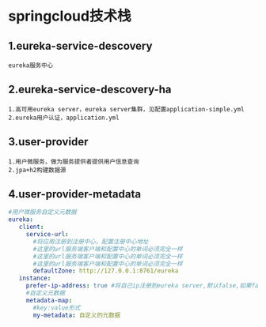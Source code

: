 # springcloud技术栈

## 1.eureka-service-descovery
    eureka服务中心
    
## 2.eureka-service-descovery-ha
    1.高可用eureka server，eureka server集群，见配置application-simple.yml
    2.eureka用户认证，application.yml
    
## 3.user-provider
    1.用户微服务，做为服务提供者提供用户信息查询
    2.jpa+h2构建数据源

## 4.user-provider-metadata
```yaml
#用户微服务自定义元数据
eureka:
   client:
     service-url:
       #将应用注册到注册中心，配置注册中心地址
       #这里的url服务端客户端和配置中心的单词必须完全一样
       #这里的url服务端客户端和配置中心的单词必须完全一样
       #这里的url服务端客户端和配置中心的单词必须完全一样
       defaultZone: http://127.0.0.1:8761/eureka
   instance:
     prefer-ip-address: true #将自己ip注册到eureka server,默认false,如果false,表示将系统所在的hostname注册到eureka server
     #自定义元数据
     metadata-map:
       #key:value形式
       my-metadata: 自定义的元数据 
```
